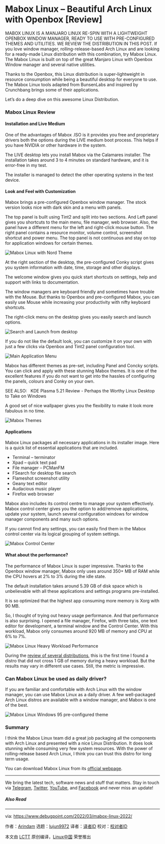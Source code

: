 [#]: subject: "Mabox Linux – Beautiful Arch Linux with Openbox [Review]"
[#]: via: "https://www.debugpoint.com/2022/03/mabox-linux-2022/"
[#]: author: "Arindam https://www.debugpoint.com/author/admin1/"
[#]: collector: "lujun9972"
[#]: translator: " "
[#]: reviewer: " "
[#]: publisher: " "
[#]: url: " "

Mabox Linux – Beautiful Arch Linux with Openbox [Review]
======
MABOX LINUX IS A MANJARO LINUX RE-SPIN WITH A LIGHTWEIGHT OPENBOX WINDOW
MANAGER, READY TO USE WITH PRE-CONFIGURED THEMES AND UTILITIES. WE
REVIEW THE DISTRIBUTION IN THIS POST.
If you love window manager, rolling-release-based Arch Linux and are looking for a ready-made Linux distribution with this combination, try Mabox Linux. The Mabox Linux is built on top of the great Manjaro Linux with Openbox Window manager and several native utilities.

Thanks to the Openbox, this Linux distribution is super-lightweight in resource consumption while being a beautiful desktop for everyone to use. The Mabox Linux tools adapted from BunsenLabs and inspired by Crunchbang brings some of their applications.

Let’s do a deep dive on this awesome Linux Distribution.

### Mabox Linux Review

#### Installation and Live Medium

One of the advantages of Mabox .ISO is it provides you free and proprietary drivers both the options during the LIVE medium boot process. This helps if you have NVIDIA or other hardware in the system.

The LIVE desktop lets you install Mabox via the Calamares installer. The installation takes around 3 to 4 minutes on standard hardware, and it is error-free in my test.

The installer is managed to detect the other operating systems in the test device.

#### Look and Feel with Customization

Mabox brings a pre-configured Openbox window manager. The stock version looks nice with dark skin and a menu with panels.

The top panel is built using Tint2 and split into two sections. And Left panel gives you shortcuts to the main menu, file manager, web browser. Also, the panel have a different menu for the left and right-click mouse button. The right panel contains a resource monitor, volume control, screenshot shortcut and power menu. The top panel is not continuous and stay on top for application windows for certain themes.

![Mabox Linux with Nord Theme][1]

At the right section of the desktop, the pre-configured Conky script gives you system information with date, time, storage and other displays.

The welcome window gives you quick start shortcuts on settings, help and support with links to documentation.

The window managers are keyboard friendly and sometimes have trouble with the Mouse. But thanks to Openbox and pre-configured Mabox, you can easily use Mouse while increasing your productivity with nifty keyboard shortcuts.

The right-click menu on the desktop gives you easily search and launch options.

![Search and Launch from desktop][2]

If you do not like the default look, you can customize it on your own with just a few clicks via Openbox and Tint2 panel configuration tool.

![Main Application Menu][3]

Mabox has different themes as pre-set, including Panel and Concky scripts. You can click and apply with these stunning Mabox themes. It is one of the excellent features if you do not want to get into the hassles of configuring the panels, colours and Conky on your own.

[][4]

SEE ALSO:   KDE Plasma 5.21 Review - Perhaps the Worthy Linux Desktop to Take on Windows

A good set of nice wallpaper gives you the flexibility to make it look more fabulous in no time.

![Mabox Themes][5]

#### Applications

Mabox Linux packages all necessary applications in its installer image. Here is a quick list of essential applications that are included.

  * Terminal – terminator
  * Xpad – quick text pad
  * File manager – PCManFM
  * FSearch for desktop file search
  * Flameshot screenshot utility
  * Geany text editor
  * Audacious music player
  * Firefox web browser



Mabox also includes its control centre to manage your system effectively. Mabox control center gives you the option to add/remove applications, update your system, launch several configuration windows for window manager components and many such options.

If you cannot find any settings, you can easily find them in the Mabox control center via its logical grouping of system settings.

![Mabox Control Center][6]

#### What about the performance?

The performance of Mabox Linux is super impressive. Thanks to the Openbox window manager, Mabox only uses around 350+ MB of RAM while the CPU hovers at 2% to 3% during the idle state.

The default installation takes around 5.39 GB of disk space which is unbelievable with all these applications and settings programs pre-installed.

It is so optimized that the highest app consuming more memory is Xorg with 90 MB.

So, I thought of trying out heavy usage performance. And that performance is also surprising. I opened a file manager, Firefox, with three tabs, one text editor for development, a terminal window and the Control Center. With this workload, Mabox only consumes around 920 MB of memory and CPU at 6% to 7%.

![Mabox Linux Heavy Workload Performance][7]

During the [review of several distributions][8], this is the first time I found a distro that did not cross 1 GB of memory during a heavy workload. But the results may vary in different use cases. Still, the metric is impressive.

### Can Mabox Linux be used as daily driver?

If you are familiar and comfortable with Arch Linux with the window manager, you can use Mabox Linux as a daily driver. A few well-packaged Arch Linux distros are available with a window manager, and Mabox is one of the best.

![Mabox Linux Windows 95 pre-configured theme][9]

### Summary

I think the Mabox Linux team did a great job packaging all the components with Arch Linux and presented with a nice Linux Distribution. It does look stunning while consuming very few system resources. With the power of rolling-release based Arch Linux, I think you can trust this distro for long term usage.

You can download Mabox Linux from its [official webpage][10].

* * *

We bring the latest tech, software news and stuff that matters. Stay in touch via [Telegram][11], [Twitter][12], [YouTube][13], and [Facebook][14] and never miss an update!

##### Also Read

--------------------------------------------------------------------------------

via: https://www.debugpoint.com/2022/03/mabox-linux-2022/

作者：[Arindam][a]
选题：[lujun9972][b]
译者：[译者ID](https://github.com/译者ID)
校对：[校对者ID](https://github.com/校对者ID)

本文由 [LCTT](https://github.com/LCTT/TranslateProject) 原创编译，[Linux中国](https://linux.cn/) 荣誉推出

[a]: https://www.debugpoint.com/author/admin1/
[b]: https://github.com/lujun9972
[1]: https://www.debugpoint.com/wp-content/uploads/2022/03/Mabox-Linux-with-Nord-Theme-1024x581.jpg
[2]: https://www.debugpoint.com/wp-content/uploads/2022/03/Search-and-Launch-from-desktop.jpg
[3]: https://www.debugpoint.com/wp-content/uploads/2022/03/Main-Application-Menu.jpg
[4]: https://www.debugpoint.com/2021/03/kde-plasma-5-21-review/
[5]: https://www.debugpoint.com/wp-content/uploads/2022/03/Mabox-Themes.jpg
[6]: https://www.debugpoint.com/wp-content/uploads/2022/03/Mabox-Control-Center.jpg
[7]: https://www.debugpoint.com/wp-content/uploads/2022/03/Mabox-Linux-Heavy-Workload-Performance-1024x508.jpg
[8]: https://www.debugpoint.com/tag/linux-distro-review
[9]: https://www.debugpoint.com/wp-content/uploads/2022/03/Mabox-Linux-Windows-95-preconfigured-theme-1-1024x577.jpg
[10]: https://maboxlinux.org/
[11]: https://t.me/debugpoint
[12]: https://twitter.com/DebugPoint
[13]: https://www.youtube.com/c/debugpoint?sub_confirmation=1
[14]: https://facebook.com/DebugPoint
